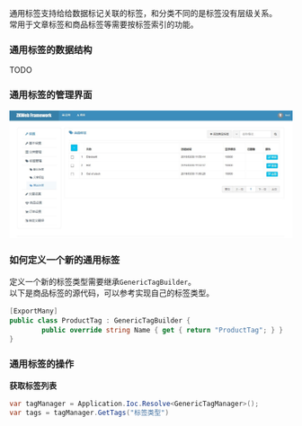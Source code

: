 通用标签支持给给数据标记关联的标签，和分类不同的是标签没有层级关系。<br/>
常用于文章标签和商品标签等需要按标签索引的功能。<br/>

### 通用标签的数据结构

TODO

### 通用标签的管理界面

![通用标签的管理界面](../img/generic_tag.jpg)

### 如何定义一个新的通用标签

定义一个新的标签类型需要继承`GenericTagBuilder`。<br/>
以下是商品标签的源代码，可以参考实现自己的标签类型。<br/>

```csharp
[ExportMany]
public class ProductTag : GenericTagBuilder {
		public override string Name { get { return "ProductTag"; } }
}
```

### 通用标签的操作

**获取标签列表**

```csharp
var tagManager = Application.Ioc.Resolve<GenericTagManager>();
var tags = tagManager.GetTags("标签类型")
```
